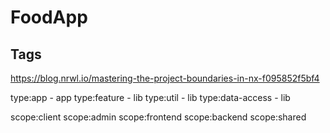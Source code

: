 # FoodApp

Tags
----------
https://blog.nrwl.io/mastering-the-project-boundaries-in-nx-f095852f5bf4

type:app - app
type:feature - lib
type:util - lib
type:data-access - lib

scope:client
scope:admin
scope:frontend
scope:backend
scope:shared
